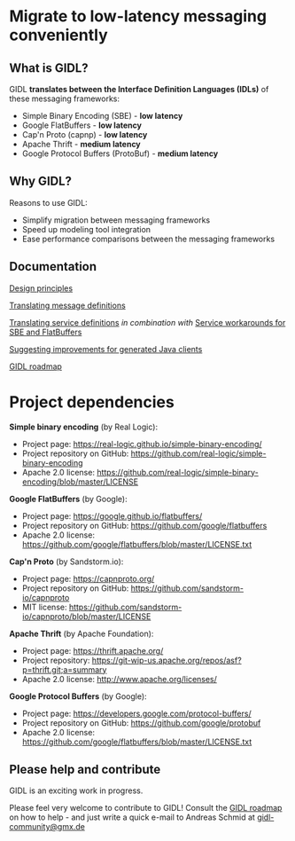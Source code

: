 # Migrate to low-latency messaging conveniently

## What is GIDL?
GIDL **translates between the Interface Definition Languages (IDLs)** of these messaging frameworks:
- Simple Binary Encoding (SBE) - **low latency**
- Google FlatBuffers - **low latency**
- Cap'n Proto (capnp) - **low latency**
- Apache Thrift - **medium latency**
- Google Protocol Buffers (ProtoBuf) - **medium latency**

## Why GIDL?
Reasons to use GIDL:
- Simplify migration between messaging frameworks
- Speed up modeling tool integration
- Ease performance comparisons between the messaging frameworks

## Documentation
[Design principles](https://github.com/gidl/gidl/wiki/Design-principles)

[Translating message definitions](https://github.com/gidl/gidl/wiki/Translating-message-definitions)

[Translating service definitions](https://github.com/gidl/gidl/wiki/Translating-service-definitions) *in combination with* [Service workarounds for SBE and FlatBuffers](https://github.com/gidl/gidl/wiki/Service-workarounds-for-SBE-and-FlatBuffers)

[Suggesting improvements for generated Java clients](https://github.com/gidl/gidl/wiki/Suggesting-improvements-for-generated-Java-clients)

[GIDL roadmap](https://github.com/gidl/gidl/wiki/GIDL-roadmap)

# Project dependencies
**Simple binary encoding** (by Real Logic):
- Project page: https://real-logic.github.io/simple-binary-encoding/
- Project repository on GitHub: https://github.com/real-logic/simple-binary-encoding
- Apache 2.0 license: https://github.com/real-logic/simple-binary-encoding/blob/master/LICENSE

**Google FlatBuffers** (by Google):
- Project page: https://google.github.io/flatbuffers/
- Project repository on GitHub: https://github.com/google/flatbuffers
- Apache 2.0 license: https://github.com/google/flatbuffers/blob/master/LICENSE.txt

**Cap'n Proto** (by Sandstorm.io):
- Project page: https://capnproto.org/
- Project repository on GitHub: https://github.com/sandstorm-io/capnproto
- MIT license: https://github.com/sandstorm-io/capnproto/blob/master/LICENSE

**Apache Thrift** (by Apache Foundation):
- Project page: https://thrift.apache.org/
- Project repository: https://git-wip-us.apache.org/repos/asf?p=thrift.git;a=summary
- Apache 2.0 license: http://www.apache.org/licenses/

**Google Protocol Buffers** (by Google):
- Project page: https://developers.google.com/protocol-buffers/
- Project repository on GitHub: https://github.com/google/protobuf
- Apache 2.0 license: https://github.com/google/flatbuffers/blob/master/LICENSE.txt

## Please help and contribute
GIDL is an exciting work in progress.

Please feel very welcome to contribute to GIDL! Consult the [GIDL roadmap](https://github.com/gidl/gidl/wiki/GIDL-roadmap) on how to help - and just write a quick e-mail to Andreas Schmid at gidl-community@gmx.de 